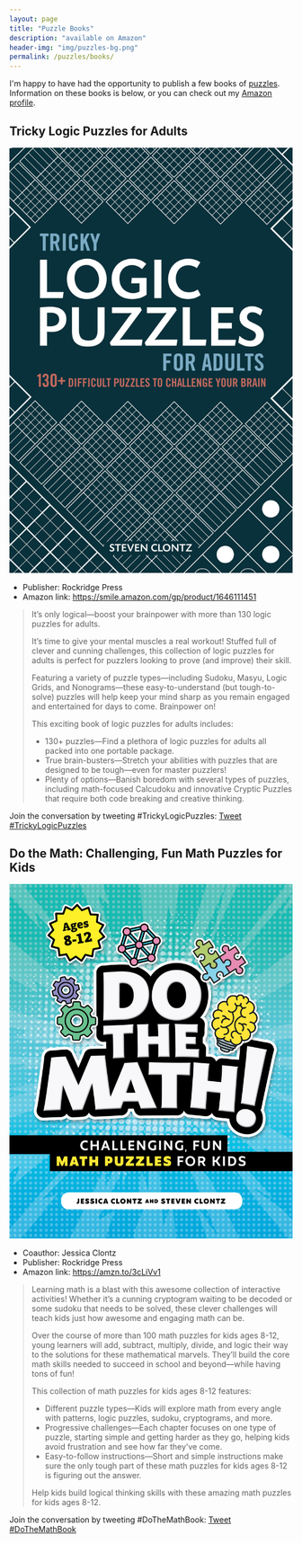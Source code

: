 ```yaml
---
layout: page
title: "Puzzle Books"
description: "available on Amazon"
header-img: "img/puzzles-bg.png"
permalink: /puzzles/books/
---
```


I'm happy to have had the opportunity to publish a few
books of [puzzles](/puzzles/). Information on these books is
below, or you can check out my
[Amazon profile](https://www.amazon.com/Steven-Clontz/e/B083TJ1YN6).

## Tricky Logic Puzzles for Adults

[![book](/img/2020book.jpg)](https://smile.amazon.com/gp/product/1646111451)

- Publisher: Rockridge Press
- Amazon link: <https://smile.amazon.com/gp/product/1646111451>

> It’s only logical―boost your brainpower with more than 130 logic puzzles for adults.
>
>It’s time to give your mental muscles a real workout! Stuffed full of clever and cunning challenges, this collection of logic puzzles for adults is perfect for puzzlers looking to prove (and improve) their skill.
>
>Featuring a variety of puzzle types―including Sudoku, Masyu, Logic Grids, and Nonograms―these easy-to-understand (but tough-to-solve) puzzles will help keep your mind sharp as you remain engaged and entertained for days to come. Brainpower on!
>
>This exciting book of logic puzzles for adults includes:
>
>- 130+ puzzles―Find a plethora of logic puzzles for adults all packed into one portable package.
>- True brain-busters―Stretch your abilities with puzzles that are designed to be tough―even for master puzzlers!
>- Plenty of options―Banish boredom with several types of puzzles, including math-focused Calcudoku and innovative Cryptic Puzzles that require both code breaking and creative thinking.

Join the conversation by tweeting #TrickyLogicPuzzles:
<a href="https://twitter.com/intent/tweet?button_hashtag=TrickyLogicPuzzles&ref_src=twsrc%5Etfw" class="twitter-hashtag-button" data-show-count="false">Tweet #TrickyLogicPuzzles</a>

## Do the Math: Challenging, Fun Math Puzzles for Kids

[![book](/img/2021book.jpg)](https://amzn.to/3cLiVv1)

- Coauthor: Jessica Clontz
- Publisher: Rockridge Press
- Amazon link: <https://amzn.to/3cLiVv1>

>Learning math is a blast with this awesome collection of interactive activities! Whether it’s a cunning cryptogram waiting to be decoded or some sudoku that needs to be solved, these clever challenges will teach kids just how awesome and engaging math can be.
>
>Over the course of more than 100 math puzzles for kids ages 8-12, young learners will add, subtract, multiply, divide, and logic their way to the solutions for these mathematical marvels. They’ll build the core math skills needed to succeed in school and beyond―while having tons of fun!
>
>This collection of math puzzles for kids ages 8-12 features:
>
> - Different puzzle types―Kids will explore math from every angle with patterns, logic puzzles, sudoku, cryptograms, and more.
> - Progressive challenges―Each chapter focuses on one type of puzzle, starting simple and getting harder as they go, helping kids avoid frustration and see how far they’ve come.
> - Easy-to-follow instructions―Short and simple instructions make sure the only tough part of these math puzzles for kids ages 8-12 is figuring out the answer.
>
> Help kids build logical thinking skills with these amazing math puzzles for kids ages 8-12.

Join the conversation by tweeting #DoTheMathBook:
<a href="https://twitter.com/intent/tweet?button_hashtag=DoTheMathBook&ref_src=twsrc%5Etfw" class="twitter-hashtag-button" data-show-count="false">Tweet #DoTheMathBook</a>

<script async src="https://platform.twitter.com/widgets.js" charset="utf-8"></script>
